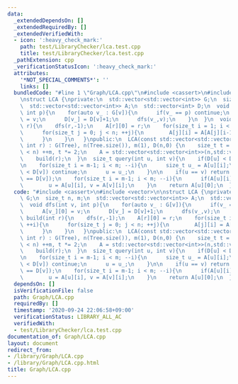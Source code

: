 ```yaml
---
data:
  _extendedDependsOn: []
  _extendedRequiredBy: []
  _extendedVerifiedWith:
  - icon: ':heavy_check_mark:'
    path: test/LibraryChecker/lca.test.cpp
    title: test/LibraryChecker/lca.test.cpp
  _pathExtension: cpp
  _verificationStatusIcon: ':heavy_check_mark:'
  attributes:
    '*NOT_SPECIAL_COMMENTS*': ''
    links: []
  bundledCode: "#line 1 \"Graph/LCA.cpp\"\n#include <cassert>\n#include <vector>\n\
    \nstruct LCA {\nprivate:\n  std::vector<std::vector<int>> G;\n  size_t n, m;\n\
    \  std::vector<std::vector<int>> A;\n  std::vector<int> D;\n  void dfs(int v,\
    \ int p){\n    for(auto v_ : G[v]){\n      if(v_ == p) continue;\n      A[v_][0]\
    \ = v;\n      D[v_] = D[v]+1;\n      dfs(v_,v);\n    }\n  }\n  void build(int\
    \ r){\n    dfs(r,-1);\n    A[r][0] = r;\n    for(size_t i = 1; i < m; ++i){\n\
    \      for(size_t j = 0; j < n; ++j){\n        A[j][i] = A[A[j][i-1]][i-1];\n\
    \      }\n    }\n   }\npublic:\n  LCA(const std::vector<std::vector<int>>& Tree,\
    \ int r) : G(Tree), n(Tree.size()), m(1), D(n,0) {\n    size_t t = 1;\n    while(t\
    \ < n) ++m, t *= 2;\n    A = std::vector<std::vector<int>>(n,std::vector<int>(m,-1));\n\
    \    build(r);\n  }\n  size_t query(int u, int v){\n    if(D[u] < D[v]) std::swap(u,v);\n\
    \n    for(size_t i = m-1; i < m; --i){\n      size_t u_ = A[u][i];\n      if(D[u_]\
    \ < D[v]) continue;\n      u = u_;\n    }\n\n    if(u == v) return u;\n    assert(D[u]\
    \ == D[v]);\n    for(size_t i = m-1; i < m; --i){\n      if(A[u][i] != A[v][i])\n\
    \        u = A[u][i], v = A[v][i];\n    }\n    return A[u][0];\n  }\n};\n"
  code: "#include <cassert>\n#include <vector>\n\nstruct LCA {\nprivate:\n  std::vector<std::vector<int>>\
    \ G;\n  size_t n, m;\n  std::vector<std::vector<int>> A;\n  std::vector<int> D;\n\
    \  void dfs(int v, int p){\n    for(auto v_ : G[v]){\n      if(v_ == p) continue;\n\
    \      A[v_][0] = v;\n      D[v_] = D[v]+1;\n      dfs(v_,v);\n    }\n  }\n  void\
    \ build(int r){\n    dfs(r,-1);\n    A[r][0] = r;\n    for(size_t i = 1; i < m;\
    \ ++i){\n      for(size_t j = 0; j < n; ++j){\n        A[j][i] = A[A[j][i-1]][i-1];\n\
    \      }\n    }\n   }\npublic:\n  LCA(const std::vector<std::vector<int>>& Tree,\
    \ int r) : G(Tree), n(Tree.size()), m(1), D(n,0) {\n    size_t t = 1;\n    while(t\
    \ < n) ++m, t *= 2;\n    A = std::vector<std::vector<int>>(n,std::vector<int>(m,-1));\n\
    \    build(r);\n  }\n  size_t query(int u, int v){\n    if(D[u] < D[v]) std::swap(u,v);\n\
    \n    for(size_t i = m-1; i < m; --i){\n      size_t u_ = A[u][i];\n      if(D[u_]\
    \ < D[v]) continue;\n      u = u_;\n    }\n\n    if(u == v) return u;\n    assert(D[u]\
    \ == D[v]);\n    for(size_t i = m-1; i < m; --i){\n      if(A[u][i] != A[v][i])\n\
    \        u = A[u][i], v = A[v][i];\n    }\n    return A[u][0];\n  }\n};\n"
  dependsOn: []
  isVerificationFile: false
  path: Graph/LCA.cpp
  requiredBy: []
  timestamp: '2020-09-24 22:06:58+09:00'
  verificationStatus: LIBRARY_ALL_AC
  verifiedWith:
  - test/LibraryChecker/lca.test.cpp
documentation_of: Graph/LCA.cpp
layout: document
redirect_from:
- /library/Graph/LCA.cpp
- /library/Graph/LCA.cpp.html
title: Graph/LCA.cpp
---
```


